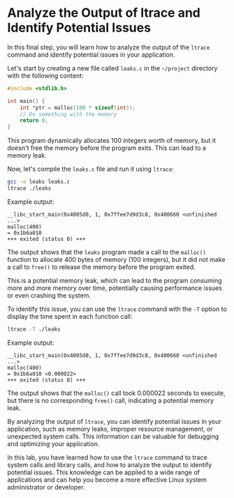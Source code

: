 # Analyze the Output of ltrace and Identify Potential Issues

In this final step, you will learn how to analyze the output of the `ltrace` command and identify potential issues in your application.

Let's start by creating a new file called `leaks.c` in the `~/project` directory with the following content:

```c
#include <stdlib.h>

int main() {
    int *ptr = malloc(100 * sizeof(int));
    // Do something with the memory
    return 0;
}
```

This program dynamically allocates 100 integers worth of memory, but it doesn't free the memory before the program exits. This can lead to a memory leak.

Now, let's compile the `leaks.c` file and run it using `ltrace`:

```bash
gcc -o leaks leaks.c
ltrace ./leaks
```

Example output:

```
__libc_start_main(0x4005d0, 1, 0x7ffee7d9d3c8, 0x400660 <unfinished ...>
malloc(400)                                                                                                                             = 0x1b6a010
+++ exited (status 0) +++
```

The output shows that the `leaks` program made a call to the `malloc()` function to allocate 400 bytes of memory (100 integers), but it did not make a call to `free()` to release the memory before the program exited.

This is a potential memory leak, which can lead to the program consuming more and more memory over time, potentially causing performance issues or even crashing the system.

To identify this issue, you can use the `ltrace` command with the `-T` option to display the time spent in each function call:

```bash
ltrace -T ./leaks
```

Example output:

```
__libc_start_main(0x4005d0, 1, 0x7ffee7d9d3c8, 0x400660 <unfinished ...>
malloc(400)                                                                                                                             = 0x1b6a010 <0.000022>
+++ exited (status 0) +++
```

The output shows that the `malloc()` call took 0.000022 seconds to execute, but there is no corresponding `free()` call, indicating a potential memory leak.

By analyzing the output of `ltrace`, you can identify potential issues in your application, such as memory leaks, improper resource management, or unexpected system calls. This information can be valuable for debugging and optimizing your application.

In this lab, you have learned how to use the `ltrace` command to trace system calls and library calls, and how to analyze the output to identify potential issues. This knowledge can be applied to a wide range of applications and can help you become a more effective Linux system administrator or developer.
